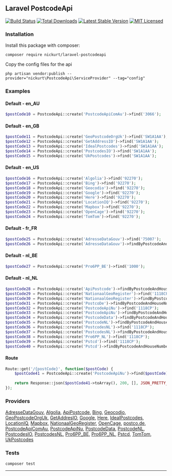 ## Laravel PostcodeApi
[![Build Status](https://github.com/nickurt/laravel-postcodeapi/workflows/tests/badge.svg)](https://github.com/nickurt/laravel-postcodeapi/actions)
[![Total Downloads](https://poser.pugx.org/nickurt/laravel-postcodeapi/d/total.svg)](https://packagist.org/packages/nickurt/laravel-postcodeapi)
[![Latest Stable Version](https://poser.pugx.org/nickurt/laravel-postcodeapi/v/stable.svg)](https://packagist.org/packages/nickurt/laravel-postcodeapi)
[![MIT Licensed](https://poser.pugx.org/nickurt/laravel-postcodeapi/license.svg)](LICENSE.md)

### Installation
Install this package with composer:
```
composer require nickurt/laravel-postcodeapi
```

Copy the config files for the api
```
php artisan vendor:publish --provider="nickurt\PostcodeApi\ServiceProvider" --tag="config"
```

### Examples
#### Default - en_AU
```php
$postCode10 = PostcodeApi::create('PostcodeApiComAu')->find('3066');
```
#### Default - en_GB
```php
$postCode11 = PostcodeApi::create('GeoPostcodeOrgUk')->find('SW1A1AA');
$postCode12 = PostcodeApi::create('GetAddressIO')->find('SW1A1AA');
$postCode13 = PostcodeApi::create('IdealPostcodes')->find('SW1A1AA');
$postCode14 = PostcodeApi::create('PostcodesIO')->find('SW1A1AA');
$postCode15 = PostcodeApi::create('UkPostcodes')->find('SW1A1AA');
```
#### Default - en_US
```php
$postCode16 = PostcodeApi::create('Algolia')->find('92270');
$postCode17 = PostcodeApi::create('Bing')->find('92270');
$postCode18 = PostcodeApi::create('Geocodio')->find('92270');
$postCode19 = PostcodeApi::create('Google')->find('92270');
$postCode20 = PostcodeApi::create('Here')->find('92270');
$postCode21 = PostcodeApi::create('LocationIQ')->find('92270');
$postCode22 = PostcodeApi::create('Mapbox')->find('92270');
$postCode23 = PostcodeApi::create('OpenCage')->find('92270');
$postCode24 = PostcodeApi::create('TomTom')->find('92270');
```
#### Default - fr_FR
```php
$postCode25 = PostcodeApi::create('AdresseDataGouv')->find('75007');
$postCode26 = PostcodeApi::create('AdresseDataGouv')->findByPostcodeAndHouseNumber('75007', '5 Avenue Anatole France');
```
#### Default - nl_BE
```php
$postCode27 = PostcodeApi::create('Pro6PP_BE')->find('1000');
```
#### Default - nl_NL
```php
$postCode28 = PostcodeApi::create('ApiPostcode')->findByPostcodeAndHouseNumber('1118CP', '202');
$postCode29 = PostcodeApi::create('NationaalGeoRegister')->find('1118CP');
$postCode30 = PostcodeApi::create('NationaalGeoRegister')->findByPostcodeAndHouseNumber('1118CP', '202');
$postCode31 = PostcodeApi::create('PostcoDe')->findByPostcodeAndHouseNumber('1118CP', '202');
$postCode32 = PostcodeApi::create('PostcodeApiNu')->find('1118CP');
$postCode33 = PostcodeApi::create('PostcodeApiNu')->findByPostcodeAndHouseNumber('1118CP', '202');
$postCode34 = PostcodeApi::create('PostcodeData')->findByPostcodeAndHouseNumber('1118CP', '202');
$postCode35 = PostcodeApi::create('PostcodeNL')->findByPostcodeAndHouseNumber('1118CP', '202');
$postCode36 = PostcodeApi::create('PostcodesNL')->find('1118CP');
$postCode37 = PostcodeApi::create('PostcodesNL')->findByPostcodeAndHouseNumber('1118CP', '202');
$postCode38 = PostcodeApi::create('Pro6PP_NL')->find('1118CP');
$postCode39 = PostcodeApi::create('Pstcd')->find('1118CP');
$postCode40 = PostcodeApi::create('Pstcd')->findByPostcodeAndHouseNumber('1118CP', '202');
```
#### Route
```php
Route::get('/{postCode}', function($postCode) {
    $postCode41 = PostcodeApi::create('PostcodeApiNu')->find($postCode);
    
    return Response::json($postCode41->toArray(), 200, [], JSON_PRETTY_PRINT);
});
```

### Providers
[AdresseDataGouv](https://adresse.data.gouv.fr), [Algolia](https://community.algolia.com/places), [ApiPostcode](https://api-postcode.nl), [Bing](https://www.bingmapsportal.com), [Geocodio](https://www.geocod.io), [GeoPostcodeOrgUk](http://www.geopostcode.org.uk), [GetAddresIO](https://getaddress.io), [Google](https://developers.google.com/maps/documentation/geocoding/intro), [Here](https://www.here.com), [IdealPostcodes](https://ideal-postcodes.co.uk), [LocationIQ](https://locationiq.com), [Mapbox](https://www.mapbox.com/), [NationaalGeoRegister](https://nationaalgeoregister.nl/geonetwork/srv/dut/catalog.search#/home), [OpenCage](https://opencagedata.com/), [postco.de](https://postco.de), [PostcodeApiComAu](https://postcodeapi.com.au), [PostcodeApiNu](https://www.postcodeapi.nu), [PostcodeData](http://www.postcodedata.nl), [PostcodeNL](https://www.postcode.nl), [PostcodesIO](https://api.postcodes.io), [PostcodesNL](https://www.postcodes.nl), [Pro6PP_BE](https://www.pro6pp.nl), [Pro6PP_NL](https://www.pro6pp.nl), [Pstcd](http://www.pstcd.nl/), [TomTom](https://developer.tomtom.com/content/search-api-explorer), [UkPostcodes](http://uk-postcodes.com/postcode)
### Tests
```sh
composer test
```

- - - 
